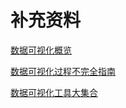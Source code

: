 # 补充资料

[数据可视化概览](https://blog.csdn.net/hwhsong/article/details/78739920)

[数据可视化过程不完全指南](https://blog.csdn.net/y4x5m0nivsrjay3x92c/article/details/82456024)

[数据可视化工具大集合](https://www.jianshu.com/p/8e96ea95febc)
